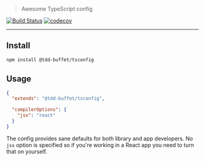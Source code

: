 > Awesome TypeScript config

[![Build Status](https://travis-ci.com/NiGhTTraX/tdd-buffet.svg?branch=master)](https://travis-ci.com/NiGhTTraX/tdd-buffet) [![codecov](https://codecov.io/gh/NiGhTTraX/tdd-buffet/branch/master/graph/badge.svg)](https://codecov.io/gh/NiGhTTraX/tdd-buffet)

----

## Install

```sh
npm install @tdd-buffet/tsconfig
```

## Usage

```json
{
  "extends": "@tdd-buffet/tsconfig",

  "compilerOptions": {
    "jsx": "react"
  }
}
```

The config provides sane defaults for both library and app developers. No `jsx` option is specified so if you're working in a React app you need to turn that on yourself.
